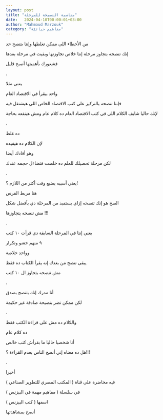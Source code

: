 ```yaml
---
layout: post
title: "مناسبة النصيحة للمرحلة"
date:   2024-04-10T00:00:01+03:00
author: "Mahmoud Marzouk"
category: "مفاهيم حياتيّة"
---
```



من الأخطاء اللي ممكن تغلطها وإنتا بتنصح حد

إنك تنصحه بتجاوز مرحلة إنتا خلاص تجاوزتها وبقيت في مرحلة
بعدها

فشعورك بأهميتها أصبح قليل

.

يعني مثلا

واحد بيقرأ في الاقتصاد العام

فإنتا تنصحه بالتركيز على كتب الاقتصاد الخاص اللي هيشتغل
فيه

لإنك حاليا شايف الكلام اللي في كتب الاقتصاد العام ده
كلام عام ومش هينفعه بحاجة

.

ده غلط

لإن الكلام ده هيفيده

وهو أفادك أيضا

لكن مرحلة تحصيلك للعلم ده خلصت فتضاءل حجمه عندك

.

يعني أسيبه يضيع وقت أكتر من اللازم ؟!

هنا مربط الفرس

الصح هو إنك تنصحه إزاي يستفيد من المرحلة دي بأفضل
شكل

مش تنصحه يتجاوزها !!!

.

يعني إنتا في المرحلة السابقة دي قرأت ١٠ كتب

٩ منهم حشو وتكرار

وواحد خلاصة

يبقى تنصح من بعدك إنه يقرأ الكتاب ده فقط

مش تنصحه يتجاوز ال ١٠ كتب

.

أنا مدرك إنك بتنصح بصدق

لكن ممكن تضر بنصيحة صادقة غير حكيمة

.

والكلام ده مش على قراءة الكتب فقط

ده كلام عام

أنا شخصيا حاليا ما بقرأش كتب خالص

هل ده معناه إني أنصح الناس بعدم القراءة ؟!!!

.

أخيرا

فيه محاضرة على قناة ( المكتب المصري للتطوير
الصناعي )

في سلسلة ( مفاهيم مهمة في البيزنس )

اسمها ( كتب البيزنس )

أنصح بمشاهدتها
